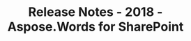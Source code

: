 ﻿---
title: Release Notes - 2018 - Aspose.Words for SharePoint
articleTitle: Release Notes - 2018
linktitle: Release Notes - 2018
description: "Release Notes - 2018 – learn about the latest updates and fixes."
type: docs
weight: 20
url: /sharepoint/release-notes-2018/
---

